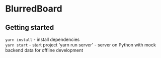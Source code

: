 # BlurredBoard

## Getting started

`yarn install` - install dependencies  
`yarn start` - start project
'yarn run server' - server on Python with mock backend data for offline development
